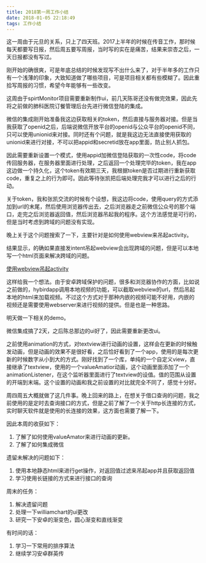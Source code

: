 ```yaml
---
title: 2018第一周工作小结
date: 2018-01-05 22:18:49
tags: 工作小结
---
```

这一周由于元旦的关系，只上了四天班。2017上半年的时候在传音工作，那时候每天都要写日报，然后周五要写周报，当时写的实在是痛苦，结果来崇杏之后，一天日报都没有写过。

刚开始的确很爽，可是年底总结的时候发现写不出什么来了，对于半年多的工作只有一个浅薄的印象，大致知道做了哪些项目，可是项目相关都有些模糊了。因此重拾写周报的习惯，希望今年能够有一些改变。

这周由于spirtMonitor项目需要重新制作ui，前几天陈哥还没有做完效果，因此先将之前做的肺科医院订餐管理后台先进行微信登陆的集成。

微信的集成刚开始准备我这边获取相关的token，然后直接与服务器对接。但是当我获取了openid之后，后端说微信开放平台的openid与公众平台的openid不同，只可以使用unionid来对接。同时还有个问题，就是我这边无法直接使用获取的unionid来进行对接，不可以把appid和secretid放在app里面，防止别人抓包。

因此需要重新设置一个模式，使用appid加微信登陆获取的一次性code，将code传回服务器，在服务器里面进行处理，之后返回一个处理完毕的token，我在app这边做一个持久化，这个token有效期三天，我根据token是否过期进行重新获取code，重复之上的行为即可。因此等待张凯把后端处理完我才可以进行之后的行动。

关于token，我和张凯交流的时候有个设想，我这边将code，使用query的方式添加到url的末尾，然后使用浏览器传出去，之后浏览器走之前微信公众号的那个端口，走完之后浏览器返回值，然后浏览器吊起我的程序。这个方法感觉是可行的，但是当时考虑到跨域的问题没有实现。

晚上关于这个问题搜索了一下，主要针对是如何使用webview来吊起activity。

结果显示，的确如果直接发intent吊起webview会出现跨域的问题，但是可以本地写一个html页面来解决跨域的问题。

[使用webview吊起activity](http://www.cnblogs.com/yejiurui/p/3413796.html)

这样给我一个想法。由于安卓跨域保护的问题，很多和浏览器协作的方面，比如说之前做的，hybirdapp调用本地视频的功能，可以截取webview的url，然后吊起本地的html来加载视频。不过这个方式对于那种内嵌的视频可能不好用，内嵌的视频还是需要使用webserver来进行视频的提供。但是也是一种思路。

明天做一下相关的demo。

微信集成搞了2天，之后陈总那边的ui好了，因此需要重新更改ui。

之前使用animation的方式，对textview进行动画的设置，这样会在更新的时候触发动画，但是动画的效果不是很好看，之后恰好看到了一个app，使用的是每次更新的时候数字从小到大的方式。刚好找到了一个库，单纯的一个自定义view，直接继承了textview，使用的一个valueAmatior动画，这个动画里面添加了一个animationListener，在这个监听器里面进行了textview的设值。值的范围从设置的开端到末端。这个设置的动画和我之前设置的对比就完全不同了，感觉十分好。

周四周五大概就做了这几件事。晚上回来的路上，在想关于借口查询的问题，我之前使用的是定时去查询接口的方式，但是之前了解了一个关于http长连接的方式，实时聊天软件就是使用的长连接的效果，这方面也需要了解一下。

因此本周的收获如下：
1. 了解了如何使用valueAmator来进行动画的更新。
2. 了解了如何集成微信

遗留未解决的问题如下：
1. 使用本地静态html来进行get操作，对返回值过滤来吊起app并且获取返回值
2. 学习使用长链接的方式来进行接口的查询

周末的任务：
1. 解决遗留问题
2. 处理一下williamchart的ui更改
3. 研究一下安卓的渐变色，圆心渐变和直线渐变

有时间的话：
1. 学习一下常用的排序算法
2. 继续学习安卓群英传